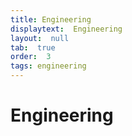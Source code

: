 ```yaml
---
title: Engineering
displaytext:  Engineering
layout:  null
tab:  true
order:  3
tags: engineering
---
```


# Engineering

